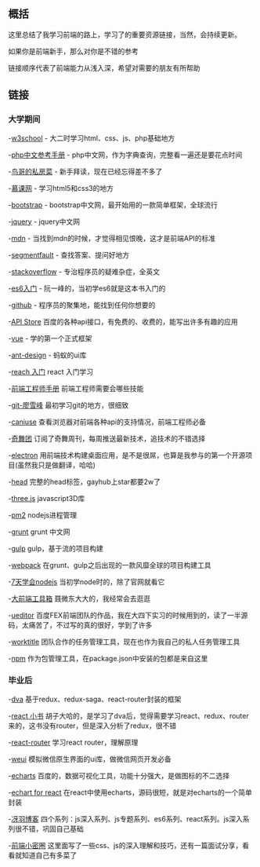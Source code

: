 ## 概括

这里总结了我学习前端的路上，学习了的重要资源链接，当然，会持续更新。

如果你是前端新手，那么对你是不错的参考

链接顺序代表了前端能力从浅入深，希望对需要的朋友有所帮助

## 链接

### 大学期间

-[w3school](http://www.w3school.com.cn) - 大二时学习html、css、js、php基础地方

-[php中文参考手册](http://www.php.net/manual/zh/) - php中文网，作为字典查询，完整看一遍还是要花点时间

-[鸟哥的私房菜](http://download.csdn.net/detail/chenliuzuo/9494610) - 新手拜读，现在已经忘得差不多了

-[慕课网](http://www.imooc.com/) - 学习html5和css3的地方

-[bootstrap](http://www.bootcss.com/) - bootstrap中文网，最开始用的一款简单框架，全球流行

-[jquery](http://www.jquery123.com/) - jquery中文网

-[mdn](https://developer.mozilla.org/zh-CN/) - 当找到mdn的时候，才觉得相见恨晚，这才是前端API的标准

-[segmentfault](https://segmentfault.com/) - 查找答案、提问好地方

-[stackoverflow](http://stackoverflow.com/) - 专治程序员的疑难杂症，全英文

-[es6入门](http://es6.ruanyifeng.com/#docs/module) - 阮一峰的，当初学es6就是这本书入门的

-[github](https://github.com/) - 程序员的聚集地，能找到任何你想要的

-[API Store](http://apistore.baidu.com/) 百度的各种api接口，有免费的、收费的，能写出许多有趣的应用

-[vue](https://cn.vuejs.org/) - 学的第一个正式框架

-[ant-design](https://ant.design/index-cn) - 蚂蚁的ui库

-[reach 入门](https://hulufei.gitbooks.io/react-tutorial/content/) react 入门学习

-[前端工程师手册](https://leohxj.gitbooks.io/front-end-database/content/) 前端工程师需要会哪些技能

-[git-廖雪峰](http://www.liaoxuefeng.com/wiki/0013739516305929606dd18361248578c67b8067c8c017b000) 最初学习git的地方，很细致

-[caniuse](http://caniuse.com/) 查看浏览器对前端各种api的支持情况，前端工程师必备

-[奇舞团](https://75team.com/) 订阅了奇舞周刊，每周推送最新技术，追技术的不错选择

-[electron](https://github.com/electron/electron) 用前端技术构建桌面应用，是不是很屌，也算是我参与的第一个开源项目(虽然我只是做翻译，哈哈)

-[head](https://github.com/joshbuchea/HEAD) 完整的head标签，gayhub上star都要2w了

-[three.js](https://github.com/mrdoob/three.js) javascript3D库

-[pm2](https://www.npmjs.com/package/pm2) nodejs进程管理

-[grunt](http://www.gruntjs.net/) grunt 中文网

-[gulp](https://github.com/gulpjs/gulp/) gulp，基于流的项目构建

-[webpack](http://webpack.github.io/) 在grunt、gulp之后出现的一款风靡全球的项目构建工具

-[7天学会nodejs](http://nqdeng.github.io/7-days-nodejs/) 当初学node时的，除了官网就看它

-[大前端工具箱](https://github.com/nieweidong/fetool/blob/master/README.md) 聂微东大大的，我经常会去逛逛

-[ueditor](http://fex.baidu.com/ueditor/) 百度FEX前端团队的作品，我在大四下实习的时候用到的，读了一半源码，太痛苦了，不过写的真的很好，学到了许多

-[worktitle](https://my.worktile.com/signin) 团队合作的任务管理工具，现在也作为我自己的私人任务管理工具

-[npm](https://www.npmjs.com/) 作为包管理工具，在package.json中安装的包都是来自这里

### 毕业后

-[dva](https://github.com/dvajs/dva) 基于redux、redux-saga、react-router封装的框架

-[react 小书](http://huziketang.com/books/react/) 胡子大哈的，是学习了dva后，觉得需要学习react、redux、router来的，这书没有router，但是深入分析了redux，很不错

-[react-router](http://react-guide.github.io/react-router-cn/index.html) 学习react router，理解原理

-[weui](https://github.com/weui/weui) 模拟微信原生界面的ui库，做微信网页开发必备

-[echarts](http://echarts.baidu.com/) 百度的，数据可视化工具，功能十分强大，是做图标的不二选择

-[echart for react](https://github.com/hustcc/echarts-for-react) 在react中使用echarts，源码很短，就是对echarts的一个简单封装

-[冴羽博客](https://github.com/mqyqingfeng/Blog) 四个系列：js深入系列、js专题系列、es6系列、react系列。js深入系列很不错，巩固自己基础

-[前端小密圈](https://github.com/jawil/blog) 这里面写了一些css、js的深入理解和技巧，还有一篇面试分享，看看就知道自己有多菜了

